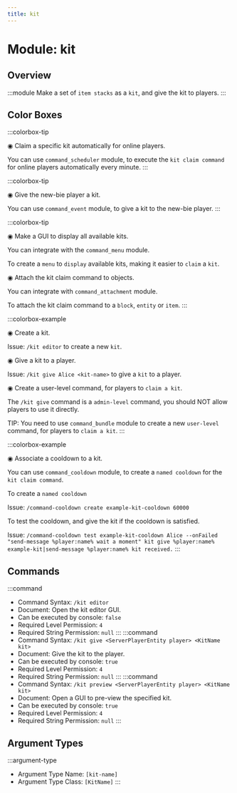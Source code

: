 ```yaml
---
title: kit
---
```



# Module: kit

## Overview
:::module
Make a set of `item stacks` as a `kit`, and give the kit to players.
:::
## Color Boxes

:::colorbox-tip

◉ Claim a specific kit automatically for online players.

You can use `command_scheduler` module, to execute the `kit claim command` for online players automatically every minute.
:::

:::colorbox-tip

◉ Give the new-bie player a kit.

You can use `command_event` module, to give a kit to the new-bie player.
:::

:::colorbox-tip

◉ Make a GUI to display all available kits.

You can integrate with the `command_menu` module.

To create a `menu` to `display` available kits, making it easier to `claim` a `kit`.



◉ Attach the kit claim command to objects.

You can integrate with `command_attachment` module.

To attach the kit claim command to a `block`, `entity` or `item`.
:::

:::colorbox-example

◉ Create a kit.

Issue: `/kit editor` to create a new `kit`.



◉ Give a kit to a player.

Issue: `/kit give Alice <kit-name>` to give a `kit` to a player.



◉ Create a user-level command, for players to `claim a kit`.

The `/kit give` command is a `admin-level` command, you should NOT allow players to use it directly.

TIP: You need to use `command_bundle` module to create a new `user-level` command, for players to `claim a kit`.
:::

:::colorbox-example

◉ Associate a cooldown to a kit.

You can use `command_cooldown` module, to create a `named cooldown` for the `kit claim command`.



To create a `named cooldown`

Issue: `/command-cooldown create example-kit-cooldown 60000`



To test the cooldown, and give the kit if the cooldown is satisfied.

Issue: `/command-cooldown test example-kit-cooldown Alice --onFailed "send-message %player:name% wait a moment" kit give %player:name% example-kit|send-message %player:name% kit received.`
:::

## Commands
:::command
- Command Syntax: `/kit editor`
- Document: Open the kit editor GUI.
- Can be executed by console: `false`
- Required Level Permission: `4`
- Required String Permission: `null`
:::
:::command
- Command Syntax: `/kit give <ServerPlayerEntity player> <KitName kit>`
- Document: Give the kit to the player.
- Can be executed by console: `true`
- Required Level Permission: `4`
- Required String Permission: `null`
:::
:::command
- Command Syntax: `/kit preview <ServerPlayerEntity player> <KitName kit>`
- Document: Open a GUI to pre-view the specified kit.
- Can be executed by console: `true`
- Required Level Permission: `4`
- Required String Permission: `null`
:::
## Argument Types
:::argument-type
- Argument Type Name: `[kit-name]`
- Argument Type Class: `[KitName]`
:::
